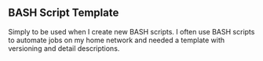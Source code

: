 ## BASH Script Template

Simply to be used when I create new BASH scripts. I often use BASH scripts to automate jobs on my home network and needed a template with versioning and detail descriptions. 
